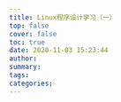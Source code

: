 ```yaml
---
title: Linux程序设计学习（一）
top: false
cover: false
toc: true
date: 2020-11-03 15:23:44
author:
summary:
tags:
categories:
---
```


